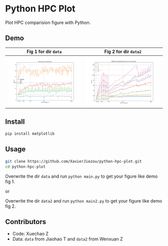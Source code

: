 # Python HPC Plot

Plot HPC comparision figure with Python.

## Demo

| Fig 1 for dir `data` | Fig 2 for dir `data2` |
|----------------------|-----------------------|
|  ![1.png](img/1.png) |  ![2.png](img/2.png)  |

## Install

```bash
pip install matplotlib
```

## Usage

```bash
git clone https://github.com/XavierJiezou/python-hpc-plot.git
cd python-hpc-plot
```

Overwrite the dir `data` and run `python main.py` to get your figure like demo fig 1.

or

Overwrite the dir `data2` and run `python main2.py` to get your figure like demo fig 2.

## Contributors

- Code: Xuechao Z
- Data: `data` from Jiaohao T and `data2` from Wenxuan Z
